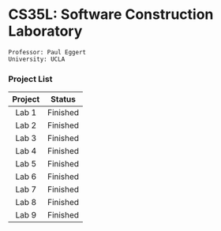 # CS35L: Software Construction Laboratory

	Professor: Paul Eggert
	University: UCLA

### Project List
	
|  Project  |      Status      	|  	
|:---------:|:----------------:	|
|   Lab 1   |    Finished   	|             	
|   Lab 2   |    Finished   	|             	
|   Lab 3   |    Finished	|             	
|   Lab 4   |    Finished	|             	
|   Lab 5   |    Finished	|             	
|   Lab 6   |    Finished	|             	
|   Lab 7   |  	 Finished	|  
|   Lab 8   | 	 Finished 	|             	
|   Lab 9   | 	 Finished 	|             	
           	
